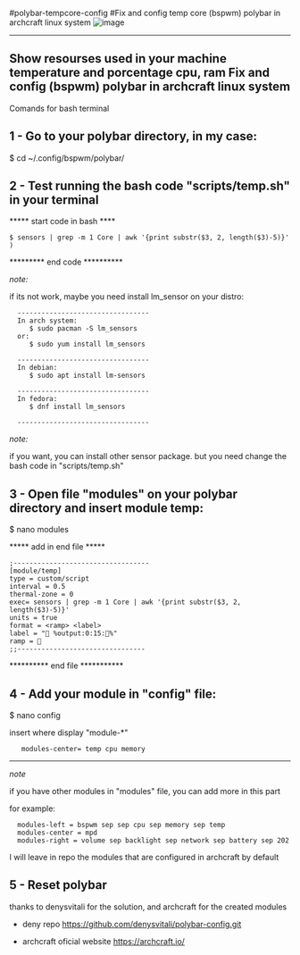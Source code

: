 #polybar-tempcore-config
#Fix and config temp core (bspwm) polybar in archcraft linux system
![image](https://user-images.githubusercontent.com/14878867/180899078-b3769402-92ee-4b29-83ac-229483e4d8e3.png)


-------------------------------------------------------------------------
Show resourses used in your machine temperature and porcentage cpu, ram
Fix and config (bspwm) polybar in archcraft linux system
-------------------------------------------------------------------------

Comands for bash terminal

## 1 - Go to your polybar directory, in my case:

   $ cd ~/.config/bspwm/polybar/
   
   
   

## 2 - Test running the bash code "scripts/temp.sh" in your terminal

   ***** start code in bash ****
   
    $ sensors | grep -m 1 Core | awk '{print substr($3, 2, length($3)-5)}' )
    
   ********* end code **********

   *note:*
   
   if its not work, maybe you need install lm_sensor on your distro:

      ---------------------------------
      In arch system:
         $ sudo pacman -S lm_sensors
      or:
         $ sudo yum install lm_sensors

      ---------------------------------
      In debian:
         $ sudo apt install lm-sensors

      ---------------------------------
      In fedora:
         $ dnf install lm_sensors

      ---------------------------------

   *note:*
   
   if you want, you can install other sensor package.
   but you need change the bash code in "scripts/temp.sh"



## 3 - Open file "modules" on your polybar directory and insert module temp:

   $ nano modules
   
   ***** add in end file *****
   
    ;----------------------------------
    [module/temp]
    type = custom/script
    interval = 0.5
    thermal-zone = 0
    exec= sensors | grep -m 1 Core | awk '{print substr($3, 2, length($3)-5)}'
    units = true
    format = <ramp> <label>
    label = " %output:0:15:%"
    ramp = 
    ;;--------------------------------
   
   ********** end file ***********



## 4 -  Add your module in "config" file:

   $ nano config

   insert where display "module-*"

       modules-center= temp cpu memory

   ***********************************

   *note*
   
   if you have other modules in "modules" file, you can add more in this part

   for example:

      modules-left = bspwm sep sep cpu sep memory sep temp
      modules-center = mpd
      modules-right = volume sep backlight sep network sep battery sep 202
   
   I will leave in repo the modules that are configured in archcraft by default


## 5 - Reset polybar

thanks to denysvitali for the solution, and archcraft for the created modules

- deny repo
https://github.com/denysvitali/polybar-config.git

- archcraft oficial website
https://archcraft.io/
